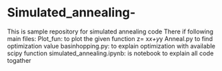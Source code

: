# Simulated_annealing-
This is sample repository for simulated annealing code
There if following main files:
Plot_fun: to plot the given function z= x*x+y*y
Anneal.py to find optimization value 
basinhopping.py: to explain optimization with available scipy function
simulated_annealing.ipynb: is notebook to explain all code togather
